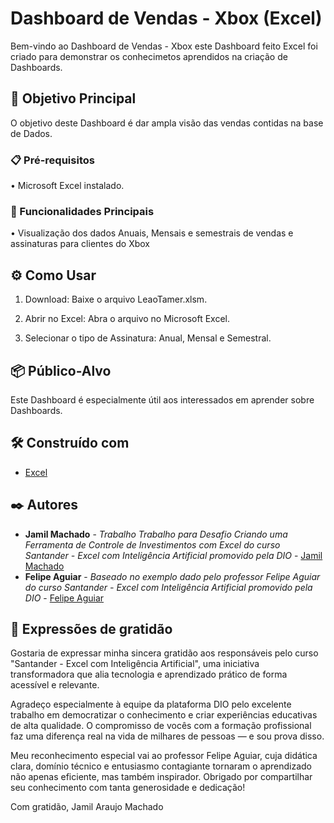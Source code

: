 # Dashboard de Vendas - Xbox (Excel)

Bem-vindo ao Dashboard de Vendas - Xbox este Dashboard feito Excel foi criado para demonstrar os conhecimetos aprendidos na criação de Dashboards.



## 🚀 Objetivo Principal

O objetivo deste Dashboard é dar ampla visão das vendas contidas na base de Dados.



### 📋 Pré-requisitos

• Microsoft Excel instalado.





### 🔧 Funcionalidades Principais

• Visualização dos dados Anuais, Mensais e semestrais de vendas e assinaturas para clientes do Xbox



## ⚙️ Como Usar

1. Download: Baixe o arquivo LeaoTamer.xlsm.

2. Abrir no Excel: Abra o arquivo no Microsoft Excel.

4. Selecionar o tipo de Assinatura: Anual, Mensal e Semestral.


## 📦 Público-Alvo

Este Dashboard é especialmente útil aos interessados em aprender sobre Dashboards.



## 🛠️ Construído com

* [Excel](https://www.microsoft.com/pt-br/microsoft-365/excel)


## ✒️ Autores


* **Jamil Machado** - *Trabalho Trabalho para Desafio Criando uma Ferramenta de Controle de Investimentos com Excel do curso Santander - Excel com Inteligência Artificial promovido pela DIO* - [Jamil Machado](https://github.com/JamilMachado)
* **Felipe Aguiar** - *Baseado no exemplo dado pelo professor Felipe Aguiar do curso Santander - Excel com Inteligência Artificial promovido pela DIO* - [Felipe Aguiar](https://github.com/felipeAguiarCode)


## 🎁 Expressões de gratidão

Gostaria de expressar minha sincera gratidão aos responsáveis pelo curso "Santander - Excel com Inteligência Artificial", uma iniciativa transformadora que alia tecnologia e aprendizado prático de forma acessível e relevante.

Agradeço especialmente à equipe da plataforma DIO pelo excelente trabalho em democratizar o conhecimento e criar experiências educativas de alta qualidade. O compromisso de vocês com a formação profissional faz uma diferença real na vida de milhares de pessoas — e sou prova disso.

Meu reconhecimento especial vai ao professor Felipe Aguiar, cuja didática clara, domínio técnico e entusiasmo contagiante tornaram o aprendizado não apenas eficiente, mas também inspirador. Obrigado por compartilhar seu conhecimento com tanta generosidade e dedicação!

Com gratidão,
Jamil Araujo Machado
